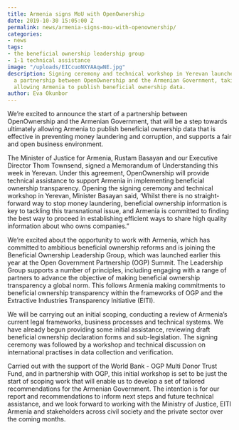 ```yaml
---
title: Armenia signs MoU with OpenOwnership
date: 2019-10-30 15:05:00 Z
permalink: news/armenia-signs-mou-with-openownership/
categories:
- news
tags:
- the beneficial ownership leadership group
- 1-1 technical assistance
image: "/uploads/EICcuoNXYAAqwNE.jpg"
description: Signing ceremony and technical workshop in Yerevan launches start of
  a partnership between OpenOwnership and the Armenian Government, taking a step towards
  allowing Armenia to publish beneficial ownership data.
author: Eva Okunbor
---
```


We’re excited to announce the start of a partnership between OpenOwnership and the Armenian Government, that will be a step towards ultimately allowing Armenia to publish beneficial ownership data that is effective in preventing money laundering and corruption, and supports a fair and open business environment.

The Minister of Justice for Armenia, Rustam Basayan and our Executive Director Thom Townsend, signed a Memorandum of Understanding this week in Yerevan. Under this agreement, OpenOwnership will provide technical assistance to support Armenia in implementing beneficial ownership transparency.  Opening the signing ceremony and technical workshop in Yerevan, Minister Basayan said, ‘Whilst there is no straight-forward way to stop money laundering, beneficial ownership information is key to tackling this transnational issue, and Armenia is committed to finding the best way to proceed in establishing efficient ways to share high quality information about who owns companies.”

We’re excited about the opportunity to work with Armenia, which has committed to ambitious beneficial ownership reforms and is joining the Beneficial Ownership Leadership Group, which was launched earlier this year at the Open Government Partnership (OGP) Summit. The Leadership Group supports a number of principles, including engaging with a range of partners to advance the objective of making beneficial ownership transparency a global norm. This follows Armenia making commitments to beneficial ownership transparency within the frameworks of OGP and the Extractive Industries Transparency Initiative (EITI).

We will be carrying out an initial scoping, conducting a review of Armenia’s current legal frameworks, business processes and technical systems. We have already begun providing some initial assistance, reviewing draft beneficial ownership declaration forms and sub-legislation. The signing ceremony was followed by a workshop and technical discussion on international practises in data collection and verification.

Carried out with the support of the World Bank - OGP Multi Donor Trust Fund, and in partnership with OGP, this initial workshop is set to be just the start of scoping work that will enable us to develop a set of tailored recommendations for the Armenian Government. The intention is for our report and recommendations to inform next steps and future technical assistance, and we look forward to working with the Ministry of Justice, EITI Armenia and stakeholders across civil society and the private sector over the coming months.
